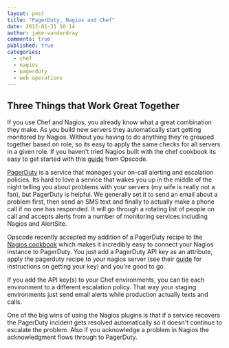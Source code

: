 ```yaml
---
layout: post
title: "PagerDuty, Nagios and Chef"
date: 2012-01-31 10:14
author: jake-vanderdray
comments: true
published: true
categories:
  - chef
  - nagios
  - pagerduty
  - web operations
---
```


## Three Things that Work Great Together

If you use Chef and Nagios, you already know what a great combination they make.  As you build new servers they automatically start getting monitored by Nagios.  Without you having to do anything they're grouped together based on role, so its easy to apply the same checks for all servers in a given role.  If you haven't tried Nagios built with the chef cookbook its easy to get started with this [guide](http://wiki.opscode.com/display/chef/Nagios+Quick+Start) from Opscode.

[PagerDuty](http://www.pagerduty.com/]) is a service that manages your on-call alerting and escalation policies.  Its hard to love a service that wakes you up in the middle of the night telling you about problems with your servers (my wife is really not a fan), but PagerDuty is helpful.  We generally set it to send an email about a problem first, then send an SMS text and finally to actually make a phone call if no one has responded.  It will go through a rotating list of people on call and accepts alerts from a number of monitoring services including Nagios and AlertSite.

<!-- more -->

Opscode recently accepted my addition of a PagerDuty recipe to the [Nagios cookbook](https://github.com/opscode/cookbooks/tree/master/nagios) which makes it incredibly easy to connect your Nagios instance to PagerDuty.  You just add a PagerDuty API key as an attribute, apply the pagerduty recipe to your nagios server (see their [guide](http://www.pagerduty.com/docs/guides/nagios-integration-guide) for instructions on getting your key) and you're good to go.

If you add the API key(s) to your Chef environments, you can tie each environment to a different escalation policy.  That way your staging environments just send email alerts while production actually texts and calls.

One of the big wins of using the Nagios plugins is that if a service recovers the PagerDuty incident gets resolved automatically so it doesn't continue to escalate the problem.  Also if you acknowledge a problem in Nagios the acknowledgment flows through to PagerDuty.
